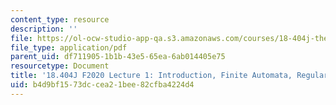 ```yaml
---
content_type: resource
description: ''
file: https://ol-ocw-studio-app-qa.s3.amazonaws.com/courses/18-404j-theory-of-computation-fall-2020/b4d9bf1573dccea21bee82cfba4224d4_MIT18_404f20_lec1.pdf
file_type: application/pdf
parent_uid: df711905-1b1b-43e5-65ea-6ab014405e75
resourcetype: Document
title: '18.404J F2020 Lecture 1: Introduction, Finite Automata, Regular Expressions'
uid: b4d9bf15-73dc-cea2-1bee-82cfba4224d4
---
```

